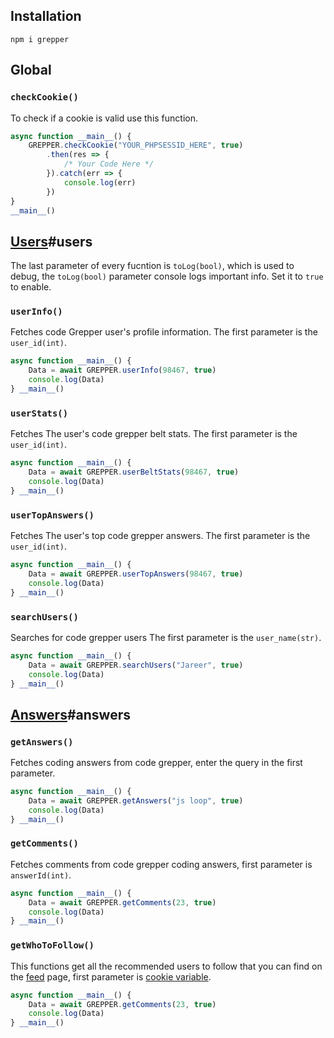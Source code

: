 ## Installation

```shell
npm i grepper
```

## Global
    
### `checkCookie()`

To check if a cookie is valid use this function.

```js
async function __main__() {
    GREPPER.checkCookie("YOUR_PHPSESSID_HERE", true)
        .then(res => {
            /* Your Code Here */
        }).catch(err => {
            console.log(err)
        })
}
__main__()
```

## [Users][RawRepo]#users

The last parameter of every fucntion is `toLog(bool)`, which is used to debug, the `toLog(bool)` parameter console logs important info. Set it to `true` to enable.

### `userInfo()`

Fetches code Grepper user's profile information. The first parameter is the `user_id(int)`.

```js
async function __main__() {
    Data = await GREPPER.userInfo(98467, true)
    console.log(Data)
} __main__()
```

### `userStats()`

Fetches The user's code grepper belt stats. The first parameter is the `user_id(int)`.

```js
async function __main__() {
    Data = await GREPPER.userBeltStats(98467, true)
    console.log(Data)
} __main__()
```

### `userTopAnswers()`

Fetches The user's top code grepper answers. The first parameter is the `user_id(int)`.

```js
async function __main__() {
    Data = await GREPPER.userTopAnswers(98467, true)
    console.log(Data)
} __main__()
```

### `searchUsers()`

Searches for code grepper users The first parameter is the `user_name(str)`.

```js
async function __main__() {
    Data = await GREPPER.searchUsers("Jareer", true)
    console.log(Data)
} __main__()
```

## [Answers][RawRepo]#answers

### `getAnswers()`

Fetches coding answers from code grepper, enter the query in the first parameter.

```js
async function __main__() {
    Data = await GREPPER.getAnswers("js loop", true)
    console.log(Data)
} __main__()
```

### `getComments()`

Fetches comments from code grepper coding answers, first parameter is `answerId(int)`.

```js
async function __main__() {
    Data = await GREPPER.getComments(23, true)
    console.log(Data)
} __main__()
```

### `getWhoToFollow()`

This functions get all the recommended users to follow that you can find on the [feed](https://www.codegrepper.com/app/feed.php) page, first parameter is [cookie variable].

```js
async function __main__() {
    Data = await GREPPER.getComments(23, true)
    console.log(Data)
} __main__()
```

[cookie variable]: PHPSESSID
[RawRepo]: https://github.com/jareer12/code-grepper
